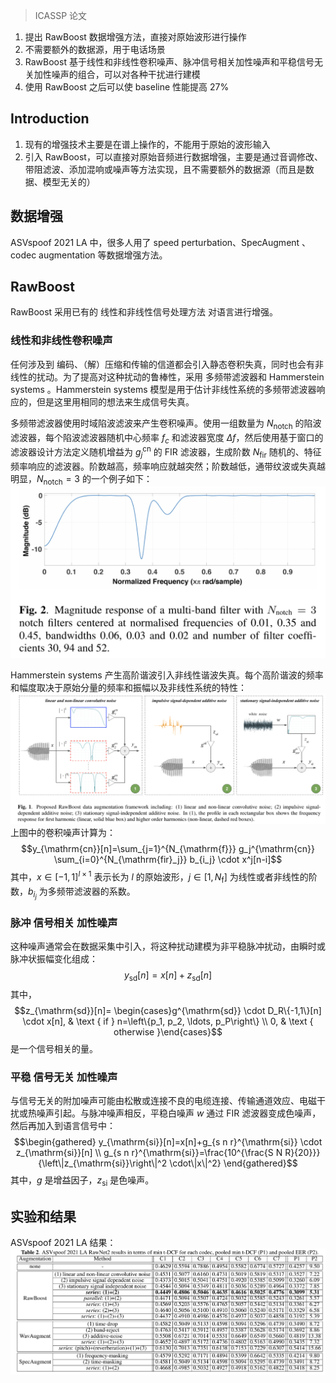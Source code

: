 > ICASSP 论文

1. 提出 RawBoost 数据增强方法，直接对原始波形进行操作
2. 不需要额外的数据源，用于电话场景
3. RawBoost 基于线性和非线性卷积噪声、脉冲信号相关加性噪声和平稳信号无关加性噪声的组合，可以对各种干扰进行建模
4. 使用 RawBoost 之后可以使 baseline 性能提高 27%

## Introduction

1. 现有的增强技术主要是在谱上操作的，不能用于原始的波形输入
2. 引入 RawBoost，可以直接对原始音频进行数据增强，主要是通过音调修改、带阻滤波、添加混响或噪声等方法实现，且不需要额外的数据源（而且是数据、模型无关的）

## 数据增强

ASVspoof 2021 LA 中，很多人用了 speed perturbation、SpecAugment 、codec augmentation 等数据增强方法。

## RawBoost

RawBoost 采用已有的 线性和非线性信号处理方法 对语言进行增强。

### 线性和非线性卷积噪声

任何涉及到 编码、（解）压缩和传输的信道都会引入静态卷积失真，同时也会有非线性的扰动。为了提高对这种扰动的鲁棒性，采用 多频带滤波器和 Hammerstein systems 。Hammerstein systems 模型是用于估计非线性系统的多频带滤波器响应的，但是这里用相同的想法来生成信号失真。

多频带滤波器使用时域陷波滤波来产生卷积噪声。使用一组数量为 $N_{\text{notch}}$ 的陷波滤波器，每个陷波滤波器随机中心频率 $f_c$ 和滤波器宽度 $\Delta f$，然后使用基于窗口的滤波器设计方法定义随机增益为 $g_j^{\text{cn}}$ 的 FIR 滤波器，生成阶数 $N_{\text{fir}}$ 随机的、特征频率响应的滤波器。阶数越高，频率响应就越突然；阶数越低，通带纹波或失真越明显，$N_{\text{notch}}=3$ 的一个例子如下：
![](image/Pasted%20image%2020230513102558.png)

Hammerstein systems 产生高阶谐波引入非线性谐波失真。每个高阶谐波的频率和幅度取决于原始分量的频率和振幅以及非线性系统的特性：![](image/Pasted%20image%2020230513102823.png)
上图中的卷积噪声计算为：$$y_{\mathrm{cn}}[n]=\sum_{j=1}^{N_{\mathrm{f}}} g_j^{\mathrm{cn}} \sum_{i=0}^{N_{\mathrm{fir}_j}} b_{i_j} \cdot x^j[n-i]$$
其中，$x\in[-1,1]^{l\times 1}$ 表示长为 $l$ 的原始波形，$j\in[1,N_\mathrm{f}]$ 为线性或者非线性的阶数，$b_{i_j}$ 为多频带滤波器的系数。

### 脉冲 信号相关 加性噪声

这种噪声通常会在数据采集中引入，将这种扰动建模为非平稳脉冲扰动，由瞬时或脉冲状振幅变化组成：$$y_{\mathrm{sd}}[n]=x[n]+z_{\mathrm{sd}}[n]$$
其中，$$z_{\mathrm{sd}}[n]= \begin{cases}g^{\mathrm{sd}} \cdot D_R\{-1,1\}[n] \cdot x[n], & \text { if } n=\left\{p_1, p_2, \ldots, p_P\right\} \\ 0, & \text { otherwise }\end{cases}$$
是一个信号相关的量。

### 平稳 信号无关 加性噪声

与信号无关的附加噪声可能由松散或连接不良的电缆连接、传输通道效应、电磁干扰或热噪声引起。与脉冲噪声相反，平稳白噪声 $w$ 通过 FIR 滤波器变成色噪声，然后再加入到语言信号中：$$\begin{gathered}
y_{\mathrm{si}}[n]=x[n]+g_{s n r}^{\mathrm{si}} \cdot z_{\mathrm{si}}[n] \\
g_{s n r}^{\mathrm{si}}=\frac{10^{\frac{S N R}{20}}}{\left\|z_{\mathrm{si}}\right\|^2 \cdot\|x\|^2}
\end{gathered}$$
其中，$g$ 是增益因子，$z_{\mathrm{si}}$ 是色噪声。

## 实验和结果

ASVspoof 2021 LA 结果：
![](image/Pasted%20image%2020230513111703.png)
